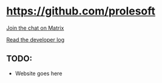# https://github.com/prolesoft

[Join the chat on Matrix](https://matrix.to/#/!TUENHHyVTWHKRxKiSm:matrix.org?via=matrix.org)

[Read the developer log](./posts)

## TODO:

* Website goes here
